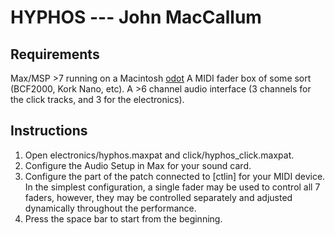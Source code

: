 # HYPHOS --- John MacCallum

## Requirements
Max/MSP >7 running on a Macintosh
[odot](https://github.com/CNMAT/CNMAT-odot)
A MIDI fader box of some sort (BCF2000, Kork Nano, etc).
A >6 channel audio interface (3 channels for the click tracks, and 3 for the electronics).

## Instructions
1. Open electronics/hyphos.maxpat and click/hyphos_click.maxpat.
1. Configure the Audio Setup in Max for your sound card.
1. Configure the part of the patch connected to [ctlin] for your MIDI device. In the simplest configuration, a single fader may be used to control all 7 faders, however, they may be controlled separately and adjusted dynamically throughout the performance.
1. Press the space bar to start from the beginning.
